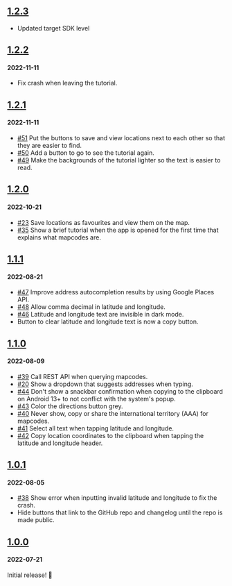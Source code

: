 ## [1.2.3](https://github.com/mapcode-foundation/mapcode-android-app/releases/tag/v1.2.3)

 - Updated target SDK level

## [1.2.2](https://github.com/mapcode-foundation/mapcode-android-app/releases/tag/v1.2.2)

#### 2022-11-11

- Fix crash when leaving the tutorial.

## [1.2.1](https://github.com/mapcode-foundation/mapcode-android-app/releases/tag/v1.2.1)

#### 2022-11-11

- [#51](https://github.com/mapcode-foundation/mapcode-android-app/issues/51) Put the buttons to save
  and view locations next to each other so that they are easier to find.
- [#50](https://github.com/mapcode-foundation/mapcode-android-app/issues/50) Add a button to go to
  see the tutorial again.
- [#49](https://github.com/mapcode-foundation/mapcode-android-app/issues/49) Make the backgrounds of
  the tutorial lighter so the text is easier to read.

## [1.2.0](https://github.com/mapcode-foundation/mapcode-android-app/releases/tag/v1.2.0)

#### 2022-10-21

- [#23](https://github.com/mapcode-foundation/mapcode-android-app/issues/23) Save locations as
  favourites and view them on the map.
- [#35](https://github.com/mapcode-foundation/mapcode-android-app/issues/35) Show a brief tutorial
  when the app is opened for the first time that explains what mapcodes are.

## [1.1.1](https://github.com/mapcode-foundation/mapcode-android-app/releases/tag/v1.1.1)

#### 2022-08-21

- [#47](https://github.com/mapcode-foundation/mapcode-android-app/issues/47) Improve address
  autocompletion results by using Google Places API.
- [#48](https://github.com/mapcode-foundation/mapcode-android-app/issues/48) Allow comma decimal in
  latitude and longitude.
- [#46](https://github.com/mapcode-foundation/mapcode-android-app/issues/46) Latitude and longitude
  text are invisible in dark mode.
- Button to clear latitude and longitude text is now a copy button.

## [1.1.0](https://github.com/mapcode-foundation/mapcode-android-app/releases/tag/v1.1.0)

#### 2022-08-09

- [#39](https://github.com/mapcode-foundation/mapcode-android-app/issues/39) Call REST API when querying mapcodes.
- [#20](https://github.com/mapcode-foundation/mapcode-android-app/issues/20) Show a dropdown that suggests addresses
  when typing.
- [#44](https://github.com/mapcode-foundation/mapcode-android-app/issues/44) Don't show a snackbar confirmation when
  copying to the clipboard on Android 13+ to not conflict with the system's popup.
- [#43](https://github.com/mapcode-foundation/mapcode-android-app/issues/43) Color the directions button grey.
- [#40](https://github.com/mapcode-foundation/mapcode-android-app/issues/40) Never show, copy or share the international
  territory (AAA) for mapcodes.
- [#41](https://github.com/mapcode-foundation/mapcode-android-app/issues/41) Select all text when tapping latitude and
  longitude.
- [#42](https://github.com/mapcode-foundation/mapcode-android-app/issues/42) Copy location coordinates to the clipboard
  when tapping the latitude and longitude header.

## [1.0.1](https://github.com/mapcode-foundation/mapcode-android-app/releases/tag/v1.0.1)

#### 2022-08-05

- [#38](https://github.com/mapcode-foundation/mapcode-android-app/issues/38) Show error when inputting invalid latitude
  and longitude to fix the crash.
- Hide buttons that link to the GitHub repo and changelog until the repo is made public.

## [1.0.0](https://github.com/mapcode-foundation/mapcode-android-app/releases/tag/v1.0.0)

#### 2022-07-21

Initial release! 🎉
